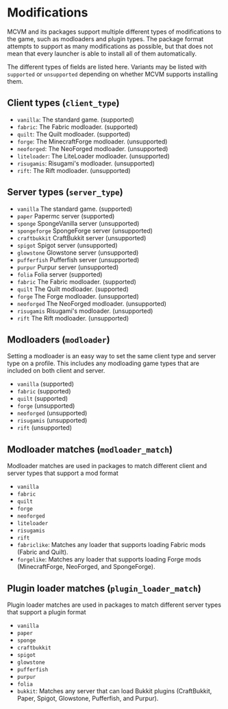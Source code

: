 # Modifications

MCVM and its packages support multiple different types of modifications to the game, such as modloaders and plugin types. The package format attempts to support as many modifications as possible, but that does not mean that every launcher is able to install all of them automatically.

The different types of fields are listed here. Variants may be listed with `supported` or `unsupported` depending on whether MCVM supports installing them.

## Client types (`client_type`)

- `vanilla`: The standard game. (supported)
- `fabric`: The Fabric modloader. (supported)
- `quilt`: The Quilt modloader. (supported)
- `forge`: The MinecraftForge modloader. (unsupported)
- `neoforged`: The NeoForged modloader. (unsupported)
- `liteloader`: The LiteLoader modloader. (unsupported)
- `risugamis`: Risugami's modloader. (unsupported)
- `rift`: The Rift modloader. (unsupported)

## Server types (`server_type`)

- `vanilla` The standard game. (supported)
- `paper` Papermc server (supported)
- `sponge` SpongeVanilla server (unsupported)
- `spongeforge` SpongeForge server (unsupported)
- `craftbukkit` CraftBukkit server (unsupported)
- `spigot` Spigot server (unsupported)
- `glowstone` Glowstone server (unsupported)
- `pufferfish` Pufferfish server (unsupported)
- `purpur` Purpur server (unsupported)
- `folia` Folia server (supported)
- `fabric` The Fabric modloader. (supported)
- `quilt` The Quilt modloader. (supported)
- `forge` The Forge modloader. (unsupported)
- `neoforged` The NeoForged modloader. (unsupported)
- `risugamis` Risugami's modloader. (unsupported)
- `rift` The Rift modloader. (unsupported)

## Modloaders (`modloader`)

Setting a modloader is an easy way to set the same client type and server type on a profile. This includes any modloading game types that are included on both client and server.

- `vanilla` (supported)
- `fabric` (supported)
- `quilt` (supported)
- `forge` (unsupported)
- `neoforged` (unsupported)
- `risugamis` (unsupported)
- `rift` (unsupported)

## Modloader matches (`modloader_match`)

Modloader matches are used in packages to match different client and server types that support a mod format

- `vanilla`
- `fabric`
- `quilt`
- `forge`
- `neoforged`
- `liteloader`
- `risugamis`
- `rift`
- `fabriclike`: Matches any loader that supports loading Fabric mods (Fabric and Quilt).
- `forgelike`: Matches any loader that supports loading Forge mods (MinecraftForge, NeoForged, and SpongeForge).

## Plugin loader matches (`plugin_loader_match`)

Plugin loader matches are used in packages to match different server types that support a plugin format

- `vanilla`
- `paper`
- `sponge`
- `craftbukkit`
- `spigot`
- `glowstone`
- `pufferfish`
- `purpur`
- `folia`
- `bukkit`: Matches any server that can load Bukkit plugins (CraftBukkit, Paper, Spigot, Glowstone, Pufferfish, and Purpur).
